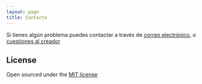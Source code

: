 ```yaml
---
layout: page
title: Contacto
---
```


Si tienes algún problema puedes contactar a través de [correo electrónico](moguimon@gmail.com), o [cuestiones al creador](https://github.com/moguimon/BlogLagrange2/issues/new)

## License
Open sourced under the [MIT license]({{site.baseurl}}/LICENSE.md)
